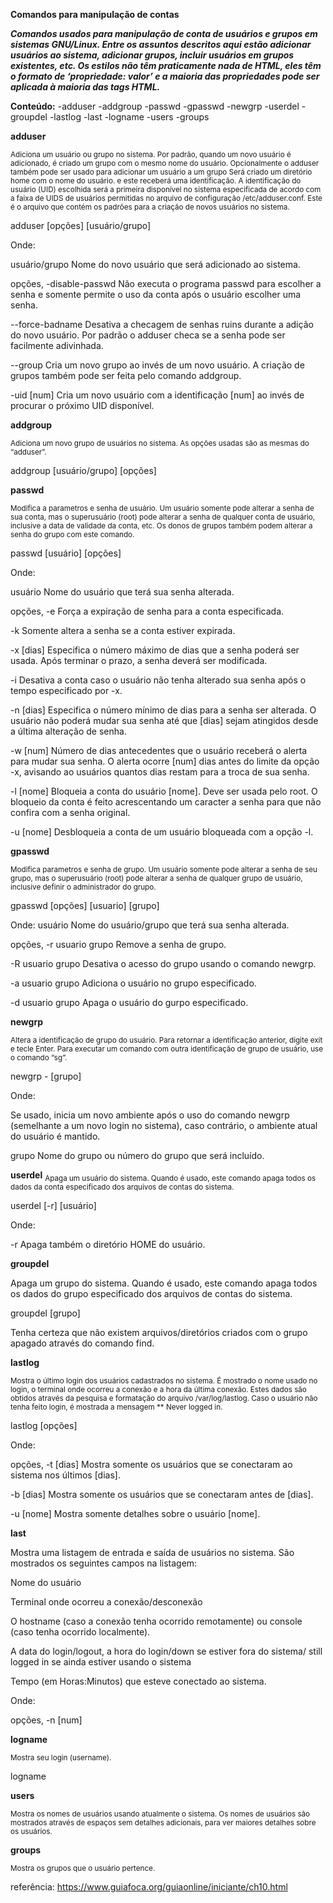 **Comandos para manipulação de contas**

  ***Comandos usados para manipulação de conta de usuários e grupos em sistemas GNU/Linux. Entre os assuntos descritos aqui estão adicionar usuários ao sistema, adicionar grupos, incluir usuários em grupos existentes, etc.
Os estilos não têm praticamente nada de HTML, eles têm o formato de ‘propriedade: valor’ e a maioria das propriedades pode ser aplicada à maioria das tags HTML.***

**Conteúdo:**
-adduser
-addgroup
-passwd
-gpasswd
-newgrp
-userdel
-groupdel
-lastlog
-last
-logname
-users
-groups


**adduser**

  <sub>Adiciona um usuário ou grupo no sistema. Por padrão, quando um novo usuário é adicionado, é criado um grupo com o mesmo nome do usuário. Opcionalmente o adduser também pode ser usado para adicionar um usuário a um grupo
Será criado um diretório home com o nome do usuário.  e este receberá uma identificação. A identificação do usuário (UID) escolhida será a primeira disponível no sistema especificada de acordo com a faixa de UIDS de usuários permitidas no arquivo de configuração /etc/adduser.conf. Este é o arquivo que contém os padrões para a criação de novos usuários no sistema.

adduser [opções] [usuário/grupo]

Onde:

usuário/grupo
Nome do novo usuário que será adicionado ao sistema.

opções, -disable-passwd
Não executa o programa passwd para escolher a senha e somente permite o uso da conta após o usuário escolher uma senha.

--force-badname
Desativa a checagem de senhas ruins durante a adição do novo usuário. Por padrão o adduser checa se a senha pode ser facilmente adivinhada.

--group
Cria um novo grupo ao invés de um novo usuário. A criação de grupos também pode ser feita pelo comando addgroup.

-uid [num]
Cria um novo usuário com a identificação [num] ao invés de procurar o próximo UID disponível.</sub>

**addgroup**

  <sub>Adiciona um novo grupo de usuários no sistema. As opções usadas são as mesmas do “adduser”.

addgroup [usuário/grupo] [opções]</sub>


**passwd**

  <sub>Modifica a parametros e senha de usuário. Um usuário somente pode alterar a senha de sua conta, mas o superusuário (root) pode alterar a senha de qualquer conta de usuário, inclusive a data de validade da conta, etc. Os donos de grupos também podem alterar a senha do grupo com este comando.

passwd [usuário] [opções]

Onde:

usuário
Nome do usuário que terá sua senha alterada.

opções, -e
Força a expiração de senha para a conta especificada.

-k
Somente altera a senha se a conta estiver expirada.

-x [dias]
Especifica o número máximo de dias que a senha poderá ser usada. Após terminar o prazo, a senha deverá ser modificada.

-i
Desativa a conta caso o usuário não tenha alterado sua senha após o tempo especificado por -x.

-n [dias]
Especifica o número mínimo de dias para a senha ser alterada. O usuário não poderá mudar sua senha até que [dias] sejam atingidos desde a última alteração de senha.

-w [num]
Número de dias antecedentes que o usuário receberá o alerta para mudar sua senha. O alerta ocorre [num] dias antes do limite da opção -x, avisando ao usuários quantos dias restam para a troca de sua senha.

-l [nome]
Bloqueia a conta do usuário [nome]. Deve ser usada pelo root. O bloqueio da conta é feito acrescentando um caracter a senha para que não confira com a senha original.

-u [nome]
Desbloqueia a conta de um usuário bloqueada com a opção -l.</sub>


**gpasswd**

  <sub>Modifica parametros e senha de grupo. Um usuário somente pode alterar a senha de seu grupo, mas o superusuário (root) pode alterar a senha de qualquer grupo de usuário, inclusive definir o administrador do grupo.

gpasswd [opções] [usuario] [grupo]

Onde:
usuário
Nome do usuário/grupo que terá sua senha alterada.

opções, -r usuario grupo
Remove a senha de grupo.

-R usuario grupo
Desativa o acesso do grupo usando o comando newgrp.

-a usuario grupo
Adiciona o usuário no grupo especificado.

-d usuario grupo
Apaga o usuário do gurpo especificado.</sub>

**newgrp**

  <sub>Altera a identificação de grupo do usuário. Para retornar a identificação anterior, digite exit e tecle Enter. Para executar um comando com outra identificação de grupo de usuário, use o comando “sg”.

newgrp - [grupo]

Onde:

Se usado, inicia um novo ambiente após o uso do comando newgrp (semelhante a um novo login no sistema), caso contrário, o ambiente atual do usuário é mantido.

grupo
Nome do grupo ou número do grupo que será incluído.</sub>


**userdel**
  <sub>Apaga um usuário do sistema. Quando é usado, este comando apaga todos os dados da conta especificado dos arquivos de contas do sistema.

userdel [-r] [usuário]

Onde:

-r
Apaga também o diretório HOME do usuário.</sub>


**groupdel**

  Apaga um grupo do sistema. Quando é usado, este comando apaga todos os dados do grupo especificado dos arquivos de contas do sistema.

groupdel [grupo]

Tenha certeza que não existem arquivos/diretórios criados com o grupo apagado através do comando find.</sub>


**lastlog**

  <sub>Mostra o último login dos usuários cadastrados no sistema. É mostrado o nome usado no login, o terminal onde ocorreu a conexão e a hora da última conexão. Estes dados são obtidos através da pesquisa e formatação do arquivo /var/log/lastlog. Caso o usuário não tenha feito login, é mostrada a mensagem ** Never logged in.

lastlog [opções]

Onde:

opções, -t [dias]
Mostra somente os usuários que se conectaram ao sistema nos últimos [dias].

-b [dias]
Mostra somente os usuários que se conectaram antes de [dias].

-u [nome]
Mostra somente detalhes sobre o usuário [nome].</sub>

**last**

  Mostra uma listagem de entrada e saída de usuários no sistema. São mostrados os seguintes campos na listagem:

Nome do usuário

Terminal onde ocorreu a conexão/desconexão

O hostname (caso a conexão tenha ocorrido remotamente) ou console (caso tenha ocorrido localmente).

A data do login/logout, a hora do login/down se estiver fora do sistema/ still logged in se ainda estiver usando o sistema

Tempo (em Horas:Minutos) que esteve conectado ao sistema.

Onde:

opções, -n [num]</sub>


**logname**

  <sub>Mostra seu login (username).

logname</sub>


**users**

  <sub>Mostra os nomes de usuários usando atualmente o sistema. Os nomes de usuários são mostrados através de espaços sem detalhes adicionais, para ver maiores detalhes sobre os usuários.</sub>


**groups**

  <sub>Mostra os grupos que o usuário pertence.</sub>


referência: https://www.guiafoca.org/guiaonline/iniciante/ch10.html
